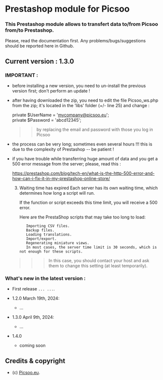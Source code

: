 # Prestashop module for Picsoo

### This Prestashop module allows to transfert data to/from Picsoo from/to Prestashop.

Please, read the documentation first. 
Any problems/bugs/suggestions should be reported here in Github.

## Current version : 1.3.0

### IMPORTANT :

- before installing a new version, you need to un-install the previous version first; don't perform an update !

- after having downloaded the zip, you need to edit the file Picsoo_ws.php from the zip; it's located in the 'libs' folder (+/- line 25) and change :

    private $UserName  = 'mycompany@picsoo.eu';<br>
    private $Password  = 'abcd12345';

    >> by replacing the email and password with those you log in Picsoo

- the process can be very long; sometimes even several hours !!! this is due to the complexity of Prestashop -- be patient !
  
- if you have trouble while transferring huge amount of data and you get a 500 error message from the server; please, read this :

  https://prestashop.com/blog/tech-en/what-is-the-http-500-error-and-how-can-i-fix-it-in-my-prestashop-online-store/

  3. Waiting time has expired
        Each server has its own waiting time, which determines how long a script will run.

        If the function or script exceeds this time limit, you will receive a 500 error.

        Here are the PrestaShop scripts that may take too long to load:

            Importing CSV files.
            Backup files.
            Loading translations.
            Import/export.
            Regenerating miniature views.
            In most cases, the server time limit is 30 seconds, which is not enough for these scripts.

    >>> In this case, you should contact your host and ask them to change this setting (at least temporarily).

### What's new in the latest version : 

- First release ```... ...```. 
- 1.2.0 March 19th, 2024:
  - ...
- 1.3.0 April 9th, 2024:
  - ...
 
- 1.4.0 
  - coming soon


## Credits & copyright

* (c) [Picsoo.eu](https://picsoo.eu/).

